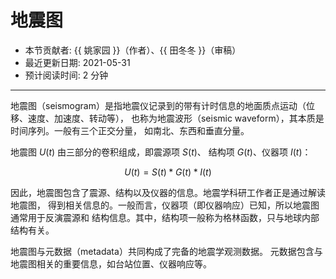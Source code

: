# 地震图

- 本节贡献者: {{ 姚家园 }}（作者）、{{ 田冬冬 }}（审稿）
- 最近更新日期: 2021-05-31
- 预计阅读时间: 2 分钟

______________________________________________________________________

地震图（seismogram）是指地震仪记录到的带有计时信息的地面质点运动（位移、速度、加速度、转动等），
也称为地震波形（seismic waveform），其本质是时间序列。一般有三个正交分量，
如南北、东西和垂直分量。

地震图 $U(t)$ 由三部分的卷积组成，即震源项 $S(t)$、
结构项 $G(t)$、仪器项 $I(t)$：

$$
U(t) = S(t)*G(t)*I(t)
$$

因此，地震图包含了震源、结构以及仪器的信息。地震学科研工作者正是通过解读地震图，
得到相关信息的。一般而言，仪器项（即仪器响应）已知，所以地震图通常用于反演震源和
结构信息。其中，结构项一般称为格林函数，只与地球内部结构有关。

地震图与元数据（metadata）共同构成了完备的地震学观测数据。
元数据包含与地震图相关的重要信息，如台站位置、仪器响应等。
